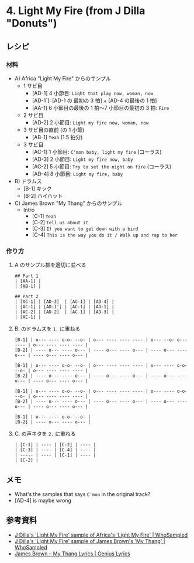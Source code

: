 # 4. Light My Fire (from J Dilla "Donuts")

## レシピ

### 材料

* A) Africa "Light My Fire" からのサンプル
    * 1 サビ目
        * [AD-1] 4 小節目: `Light that play now, woman, now`
        * [AD-1`]: [AD-1 の 最初の 3 拍] + [AD-4 の最後の 1 拍]
        * [AA-1] 6 小節目の最後の 1 拍〜7 小節目の最初の 3 拍: `Fire`
    * 2 サビ目
        * [AD-2] 2 小節目: `Light my fire now, woman, now`
    * 3 サビ目の直前 (の 1 小節)
        * [AB-1] `Yeah` (1.5 拍分)
    * 3 サビ目
        * [AC-1] 1 小節目: `C'mon baby, light my fire` (コーラス)
        * [AD-3] 2 小節目: `Light my fire now, baby`
        * [AC-2] 5 小節目: `Try to set the night on fire` (コーラス)
        * [AD-4] 8 小節目: `Light my fire, baby`
* B) ドラムス
    * [B-1] キック
    * [B-2] ハイハット
* C) James Brown "My Thang" からのサンプル
    * Intro
        * [C-1] `Yeah`
        * [C-2] `Tell us about it`
        * [C-3] `If you want to get down with a bird`
        * [C-4] `This is the way you do it / Walk up and rap to her`

### 作り方

1. A のサンプル群を適切に並べる
    ```
    ## Part 1
    | [AA-1] |
    | [AB-1] |
    
    ## Part 2
    | [AC-1] | [AD-3]  | [AC-1] | [AD-4] |
    | [AC-1] | [AD-1'] | [AC-1] | [AD-1] |
    | [AC-2] | [AD-2]  | [AC-1] | [AD-3] |
    | [AC-1] |
    ```
2. B. のドラムスを `1.` に重ねる
    ```
    [B-1] | o--- ---- o-o- --o- | o--- ---- ---- ---- | o--- --o- o--- ---- | o--- ---- ---- ---- |
    [B-2] | ---- o--- ---- o--- | ---- o--- ---- o--- | ---- o--- ---- o--- | ---- o--- ---- o--- |
    
    [B-1] | o--- ---- o-o- --o- | o--- ---- ---- ---- | o--- ---- o-o- --o- | o--- ---- ---- ---- |
    [B-2] | ---- o--- ---- o--- | ---- o--- ---- o--- | ---- o--- ---- o--- | ---- o--- ---- o--- |
    
    [B-1] | o--- ---- o-o- --o- | o--- ---- ---- ---- | o--- ---- o-o- --o- | o--- ---- ---- ---- |
    [B-2] | ---- o--- ---- o--- | ---- o--- ---- o--- | ---- o--- ---- o--- | ---- o--- ---- o--- |
    
    [B-1] | o--- ---- o-o- --o- |
    [B-2] | ---- o--- ---- o--- |
    ```
3. C. の声ネタを `2.` に重ねる
    ```
    | [C-1] | ---- | [C-2] | ---- |
    | [C-3] | ---- | [C-4] | ---- |
    | ----- | ---- | [C-1] | ---- |
    | [C-2] |
    ```
    
## メモ

* What's the samples that says `C'mon` in the original track?
* [AD-4] is maybe wrong
    
## 参考資料

* [J Dilla's 'Light My Fire' sample of Africa's 'Light My Fire' \| WhoSampled](https://www.whosampled.com/sample/20961/J-Dilla-Light-My-Fire-Africa-Light-My-Fire/)
* [J Dilla's 'Light My Fire' sample of James Brown's 'My Thang' \| WhoSampled](https://www.whosampled.com/sample/62984/J-Dilla-Light-My-Fire-James-Brown-My-Thang/)
* [James Brown – My Thang Lyrics \| Genius Lyrics](https://genius.com/James-brown-my-thang-lyrics)
